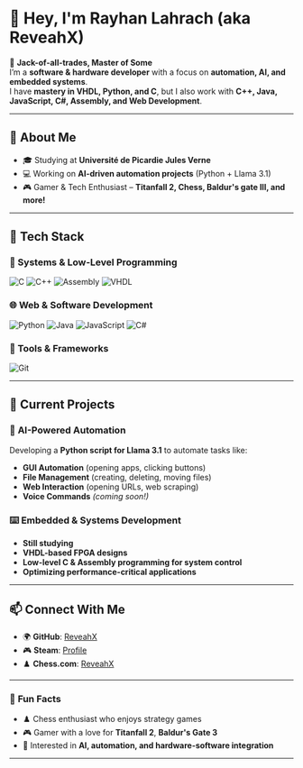 # 👋 Hey, I'm Rayhan Lahrach (aka ReveahX)

🔹 **Jack-of-all-trades, Master of Some**  
I’m a **software & hardware developer** with a focus on **automation, AI, and embedded systems**.  
I have **mastery in VHDL, Python, and C**, but I also work with **C++, Java, JavaScript, C#, Assembly, and Web Development**.

---

## 🚀 **About Me**
- 🎓 Studying at **Université de Picardie Jules Verne**  
- 💻 Working on **AI-driven automation projects** (Python + Llama 3.1)  
- 🎮 Gamer & Tech Enthusiast – **Titanfall 2, Chess, Baldur's gate III, and more!**  

---

## 🔨 **Tech Stack**
### **💾 Systems & Low-Level Programming**
![C](https://img.shields.io/badge/C-00599C?style=for-the-badge&logo=c&logoColor=white)
![C++](https://img.shields.io/badge/C++-00599C?style=for-the-badge&logo=cplusplus&logoColor=white)
![Assembly](https://img.shields.io/badge/Assembly-6E4C13?style=for-the-badge&logo=assemblyscript&logoColor=white)
![VHDL](https://img.shields.io/badge/VHDL-0096D6?style=for-the-badge)

### **🌐 Web & Software Development**
![Python](https://img.shields.io/badge/Python-3776AB?style=for-the-badge&logo=python&logoColor=white)
![Java](https://img.shields.io/badge/Java-ED8B00?style=for-the-badge&logo=java&logoColor=white)
![JavaScript](https://img.shields.io/badge/JavaScript-F7DF1E?style=for-the-badge&logo=javascript&logoColor=black)
![C#](https://img.shields.io/badge/C%23-239120?style=for-the-badge&logo=c-sharp&logoColor=white)

### **🔧 Tools & Frameworks**
![Git](https://img.shields.io/badge/Git-F05032?style=for-the-badge&logo=git&logoColor=white)

---

## 🔭 **Current Projects**
### 🧠 **AI-Powered Automation**
Developing a **Python script for Llama 3.1** to automate tasks like:
- **GUI Automation** (opening apps, clicking buttons)
- **File Management** (creating, deleting, moving files)
- **Web Interaction** (opening URLs, web scraping)
- **Voice Commands** *(coming soon!)*  

### ⌨️ **Embedded & Systems Development**
- **Still studying**
- **VHDL-based FPGA designs**
- **Low-level C & Assembly programming for system control**
- **Optimizing performance-critical applications**  

---

## 📫 **Connect With Me**
- 🌍 **GitHub**: [ReveahX](https://github.com/ReveahX)
- 🎮 **Steam**: [Profile](https://steamcommunity.com/profiles/76561199070044929/)
- ♟️ **Chess.com**: [ReveahX](https://www.chess.com/member/reveahx)

---

### 🎯 **Fun Facts**
- ♟️ Chess enthusiast who enjoys strategy games  
- 🎮 Gamer with a love for **Titanfall 2**, **Baldur's Gate 3**
- 🤖 Interested in **AI, automation, and hardware-software integration**  

---
